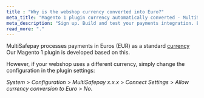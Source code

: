 ```yaml
---
title : "Why is the webshop currency converted into Euro?"
meta_title: "Magento 1 plugin currency automatically converted - MultiSafepay Docs"
meta_description: "Sign up. Build and test your payments integration. Explore our products and services. Use our API Reference, SDKs, and wrappers. Get support."
read_more: "."
---
```

MultiSafepay processes payments in Euros (EUR) as a standard [currency](/faq/general/which-currencies-are-supported-by-multisafepay)
Our Magento 1 plugin is developed based on this.

However, if your webshop uses a different currency, simply change the configuration in the plugin settings:

_System_ > _Configuration_ > _MultiSafepay x.x.x_ > _Connect Settings_ > _Allow currency conversion to Euro_ > _No_.
